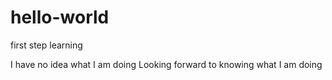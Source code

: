 # hello-world
first step learning

I have no idea what I am doing
Looking forward to knowing what I am doing
